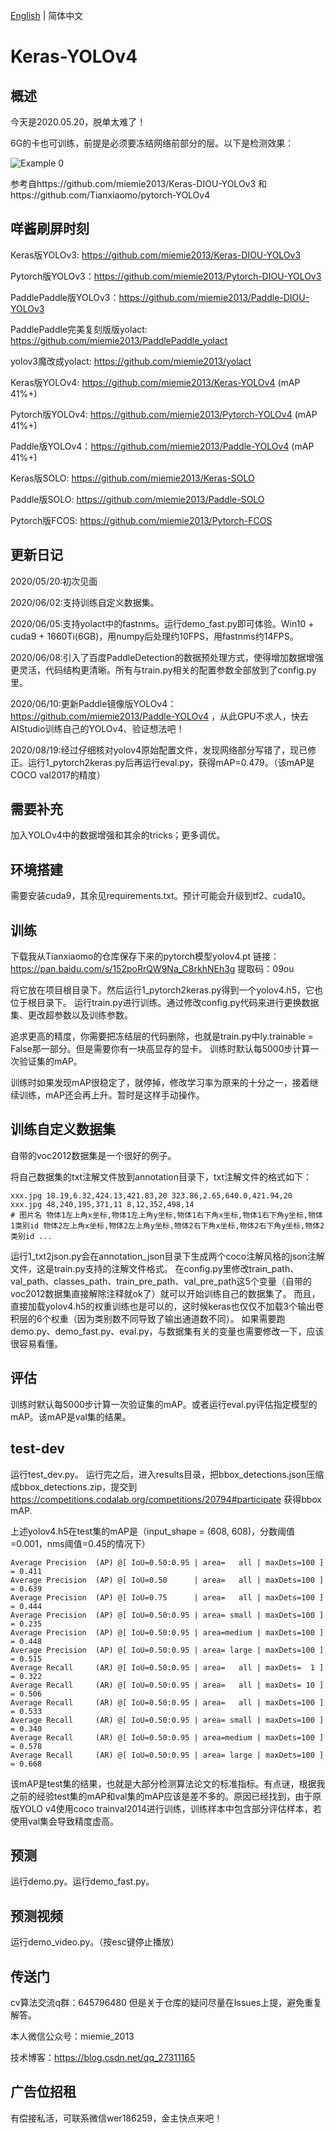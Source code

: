 [English](README_en.md) | 简体中文

# Keras-YOLOv4

## 概述
今天是2020.05.20，脱单太难了！

6G的卡也可训练，前提是必须要冻结网络前部分的层。以下是检测效果：

![Example 0](images/000000013659.jpg)

参考自https://github.com/miemie2013/Keras-DIOU-YOLOv3
和https://github.com/Tianxiaomo/pytorch-YOLOv4

## 咩酱刷屏时刻

Keras版YOLOv3: https://github.com/miemie2013/Keras-DIOU-YOLOv3

Pytorch版YOLOv3：https://github.com/miemie2013/Pytorch-DIOU-YOLOv3

PaddlePaddle版YOLOv3：https://github.com/miemie2013/Paddle-DIOU-YOLOv3

PaddlePaddle完美复刻版版yolact: https://github.com/miemie2013/PaddlePaddle_yolact

yolov3魔改成yolact: https://github.com/miemie2013/yolact

Keras版YOLOv4: https://github.com/miemie2013/Keras-YOLOv4 (mAP 41%+)

Pytorch版YOLOv4: https://github.com/miemie2013/Pytorch-YOLOv4 (mAP 41%+)

Paddle版YOLOv4：https://github.com/miemie2013/Paddle-YOLOv4 (mAP 41%+)

Keras版SOLO: https://github.com/miemie2013/Keras-SOLO

Paddle版SOLO: https://github.com/miemie2013/Paddle-SOLO

Pytorch版FCOS: https://github.com/miemie2013/Pytorch-FCOS

## 更新日记

2020/05/20:初次见面

2020/06/02:支持训练自定义数据集。

2020/06/05:支持yolact中的fastnms。运行demo_fast.py即可体验。Win10 + cuda9 + 1660Ti(6GB)，用numpy后处理约10FPS，用fastnms约14FPS。

2020/06/08:引入了百度PaddleDetection的数据预处理方式，使得增加数据增强更灵活，代码结构更清晰。所有与train.py相关的配置参数全部放到了config.py里。

2020/06/10:更新Paddle镜像版YOLOv4：https://github.com/miemie2013/Paddle-YOLOv4
，从此GPU不求人，快去AIStudio训练自己的YOLOv4、验证想法吧！

2020/08/19:经过仔细核对yolov4原始配置文件，发现网络部分写错了，现已修正。运行1_pytorch2keras.py后再运行eval.py，获得mAP=0.479。（该mAP是COCO val2017的精度）

## 需要补充

加入YOLOv4中的数据增强和其余的tricks；更多调优。

## 环境搭建

需要安装cuda9，其余见requirements.txt。预计可能会升级到tf2、cuda10。

## 训练
下载我从Tianxiaomo的仓库保存下来的pytorch模型yolov4.pt
链接：https://pan.baidu.com/s/152poRrQW9Na_C8rkhNEh3g
提取码：09ou

将它放在项目根目录下。然后运行1_pytorch2keras.py得到一个yolov4.h5，它也位于根目录下。
运行train.py进行训练。通过修改config.py代码来进行更换数据集、更改超参数以及训练参数。

追求更高的精度，你需要把冻结层的代码删除，也就是train.py中ly.trainable = False那一部分。但是需要你有一块高显存的显卡。
训练时默认每5000步计算一次验证集的mAP。

训练时如果发现mAP很稳定了，就停掉，修改学习率为原来的十分之一，接着继续训练，mAP还会再上升。暂时是这样手动操作。

## 训练自定义数据集
自带的voc2012数据集是一个很好的例子。

将自己数据集的txt注解文件放到annotation目录下，txt注解文件的格式如下：
```
xxx.jpg 18.19,6.32,424.13,421.83,20 323.86,2.65,640.0,421.94,20
xxx.jpg 48,240,195,371,11 8,12,352,498,14
# 图片名 物体1左上角x坐标,物体1左上角y坐标,物体1右下角x坐标,物体1右下角y坐标,物体1类别id 物体2左上角x坐标,物体2左上角y坐标,物体2右下角x坐标,物体2右下角y坐标,物体2类别id ...
```
运行1_txt2json.py会在annotation_json目录下生成两个coco注解风格的json注解文件，这是train.py支持的注解文件格式。
在config.py里修改train_path、val_path、classes_path、train_pre_path、val_pre_path这5个变量（自带的voc2012数据集直接解除注释就ok了）就可以开始训练自己的数据集了。
而且，直接加载yolov4.h5的权重训练也是可以的，这时候keras也仅仅不加载3个输出卷积层的6个权重（因为类别数不同导致了输出通道数不同）。
如果需要跑demo.py、demo_fast.py、eval.py，与数据集有关的变量也需要修改一下，应该很容易看懂。

## 评估
训练时默认每5000步计算一次验证集的mAP。或者运行eval.py评估指定模型的mAP。该mAP是val集的结果。

## test-dev
运行test_dev.py。
运行完之后，进入results目录，把bbox_detections.json压缩成bbox_detections.zip，提交到
https://competitions.codalab.org/competitions/20794#participate
获得bbox mAP.

上述yolov4.h5在test集的mAP是（input_shape = (608, 608)，分数阈值=0.001，nms阈值=0.45的情况下）
```
Average Precision  (AP) @[ IoU=0.50:0.95 | area=   all | maxDets=100 ] = 0.411
Average Precision  (AP) @[ IoU=0.50      | area=   all | maxDets=100 ] = 0.639
Average Precision  (AP) @[ IoU=0.75      | area=   all | maxDets=100 ] = 0.444
Average Precision  (AP) @[ IoU=0.50:0.95 | area= small | maxDets=100 ] = 0.235
Average Precision  (AP) @[ IoU=0.50:0.95 | area=medium | maxDets=100 ] = 0.448
Average Precision  (AP) @[ IoU=0.50:0.95 | area= large | maxDets=100 ] = 0.515
Average Recall     (AR) @[ IoU=0.50:0.95 | area=   all | maxDets=  1 ] = 0.322
Average Recall     (AR) @[ IoU=0.50:0.95 | area=   all | maxDets= 10 ] = 0.506
Average Recall     (AR) @[ IoU=0.50:0.95 | area=   all | maxDets=100 ] = 0.533
Average Recall     (AR) @[ IoU=0.50:0.95 | area= small | maxDets=100 ] = 0.340
Average Recall     (AR) @[ IoU=0.50:0.95 | area=medium | maxDets=100 ] = 0.578
Average Recall     (AR) @[ IoU=0.50:0.95 | area= large | maxDets=100 ] = 0.668
```

该mAP是test集的结果，也就是大部分检测算法论文的标准指标。有点谜，根据我之前的经验test集的mAP和val集的mAP应该是差不多的。原因已经找到，由于原版YOLO v4使用coco trainval2014进行训练，训练样本中包含部分评估样本，若使用val集会导致精度虚高。

## 预测
运行demo.py。运行demo_fast.py。

## 预测视频
运行demo_video.py。（按esc键停止播放）

## 传送门
cv算法交流q群：645796480
但是关于仓库的疑问尽量在Issues上提，避免重复解答。

本人微信公众号：miemie_2013

技术博客：https://blog.csdn.net/qq_27311165

## 广告位招租
有偿接私活，可联系微信wer186259，金主快点来吧！
